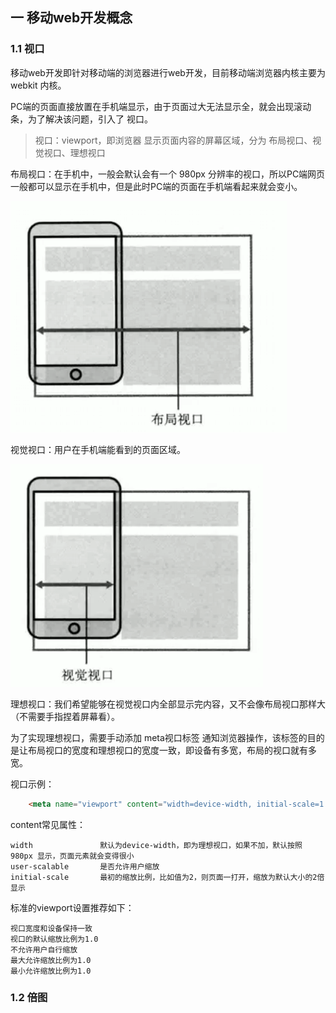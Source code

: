 ## 一 移动web开发概念

### 1.1 视口

移动web开发即针对移动端的浏览器进行web开发，目前移动端浏览器内核主要为 webkit 内核。  

PC端的页面直接放置在手机端显示，由于页面过大无法显示全，就会出现滚动条，为了解决该问题，引入了 视口。  

> 视口：viewport，即浏览器 显示页面内容的屏幕区域，分为 布局视口、视觉视口、理想视口

布局视口：在手机中，一般会默认会有一个 980px 分辨率的视口，所以PC端网页一般都可以显示在手机中，但是此时PC端的页面在手机端看起来就会变小。  

![](../images/CSS/phone-01.png)  


视觉视口：用户在手机端能看到的页面区域。 

![](../images/CSS/phone-02.png)    

理想视口：我们希望能够在视觉视口内全部显示完内容，又不会像布局视口那样大（不需要手指捏着屏幕看）。  

为了实现理想视口，需要手动添加 meta视口标签 通知浏览器操作，该标签的目的是让布局视口的宽度和理想视口的宽度一致，即设备有多宽，布局的视口就有多宽。  

视口示例：
```html
    <meta name="viewport" content="width=device-width, initial-scale=1.0">
```

content常见属性：
```
width               默认为device-width，即为理想视口，如果不加，默认按照 980px 显示，页面元素就会变得很小
user-scalable       是否允许用户缩放
initial-scale       最初的缩放比例，比如值为2，则页面一打开，缩放为默认大小的2倍显示         
```

标准的viewport设置推荐如下：
```
视口宽度和设备保持一致
视口的默认缩放比例为1.0
不允许用户自行缩放
最大允许缩放比例为1.0
最小允许缩放比例为1.0
```

### 1.2 倍图

